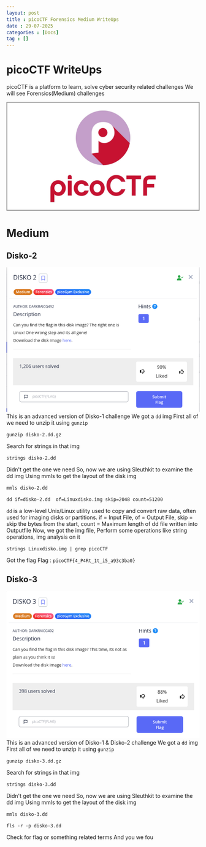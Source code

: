 ```yaml
---
layout: post
title : picoCTF Forensics Medium WriteUps
date : 29-07-2025
categories : [Docs]
tag : []
---
```



# picoCTF WriteUps

picoCTF is a platform to learn, solve cyber security related challenges 
We will see Forensics(Medium) challenges

![picoCTF](/assets/images/picoCTF.jpg)

# Medium

## Disko-2
![](/assets/images/Disko-2.png)
This is an advanced version of Disko-1 challenge
We got a `dd` img
First all of we need to unzip it using `gunzip`
```shell
gunzip disko-2.dd.gz
```

Search for strings in that img 
```shell
strings disko-2.dd
```
Didn't get the one we need
So, now we are using Sleuthkit to examine the dd img
Using mmls to get the layout of the disk img
```shell
mmls disko-2.dd
```
```shell
dd if=disko-2.dd  of=Linuxdisko.img skip=2048 count=51200  
```
`dd` is a low-level Unix/Linux utility used to copy and convert raw data, often used for imaging disks or partitions.
if = Input File, of = Output File, skip =  skip the bytes from the start, count = Maximum length of dd file written into Outputfile
Now, we got the img file, Perform some operations like string operations, img analysis on it
```shell 
strings Linuxdisko.img | grep picoCTF
```
Got the flag 
Flag : `picoCTF{4_P4Rt_1t_i5_a93c3ba0}`

## Disko-3
![](/assets/images/Disko-3.png)
This is an advanced version of Disko-1 & Disko-2 challenge
We got a `dd` img
First all of we need to unzip it using `gunzip`
```shell
gunzip disko-3.dd.gz
```

Search for strings in that img 
```shell
strings disko-3.dd
```
Didn't get the one we need
So, now we are using Sleuthkit to examine the dd img
Using mmls to get the layout of the disk img
```shell
mmls disko-3.dd
```

```shell
fls -r -p disko-3.dd
```
Check for flag or something related terms
And you we fou
```shell
